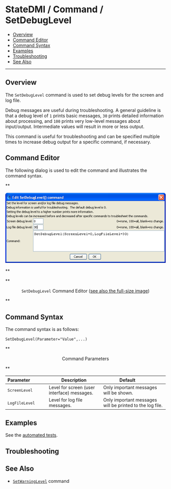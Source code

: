 # StateDMI / Command / SetDebugLevel #

* [Overview](#overview)
* [Command Editor](#command-editor)
* [Command Syntax](#command-syntax)
* [Examples](#examples)
* [Troubleshooting](#troubleshooting)
* [See Also](#see-also)

-------------------------

## Overview ##

The `SetDebugLevel` command
is used to set debug levels for the screen and log file.

Debug messages are useful during troubleshooting.
A general guideline is that a debug level of `1` prints basic messages,
`30` prints detailed information about processing,
and `100` prints very low-level messages about input/output.  Intermediate values will result in more or less output.

This command is useful for troubleshooting and can be specified multiple times to increase debug output for a specific command, if necessary.

## Command Editor ##

The following dialog is used to edit the command and illustrates the command syntax.

**<p style="text-align: center;">
![SetDebugLevel](SetDebugLevel.png)
</p>**

**<p style="text-align: center;">
`SetDebugLevel` Command Editor (<a href="../SetDebugLevel.png">see also the full-size image</a>)
</p>**

## Command Syntax ##

The command syntax is as follows:

```text
SetDebugLevel(Parameter="Value",...)
```
**<p style="text-align: center;">
Command Parameters
</p>**

| **Parameter**&nbsp;&nbsp;&nbsp;&nbsp;&nbsp;&nbsp;&nbsp;&nbsp;&nbsp;&nbsp;&nbsp;&nbsp; | **Description** | **Default**&nbsp;&nbsp;&nbsp;&nbsp;&nbsp;&nbsp;&nbsp;&nbsp;&nbsp;&nbsp; |
| --------------|-----------------|----------------- |
|`ScreenLevel`| Level for screen (user interface) messages.| Only important messages will be shown.|
|`LogFileLevel`| Level for log file messages. | Only important messages will be printed to the log file.|

## Examples ##

See the [automated tests](https://github.com/OpenCDSS/cdss-app-statedmi-test/tree/master/test/regression/commands/SetDebugLevel).

## Troubleshooting ##

## See Also ##

* [`SetWarningLevel`](../SetWarningLevel/SetWarningLevel.md) command
